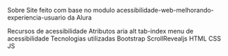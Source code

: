 Sobre
Site feito com base no modulo acessibilidade-web-melhorando-experiencia-usuario da Alura

Recursos de acessibilidade
Atributos aria
alt
tab-index
menu de acessibilidade
Tecnologias utilizadas
Bootstrap
ScrollRevealjs
HTML
CSS
JS
